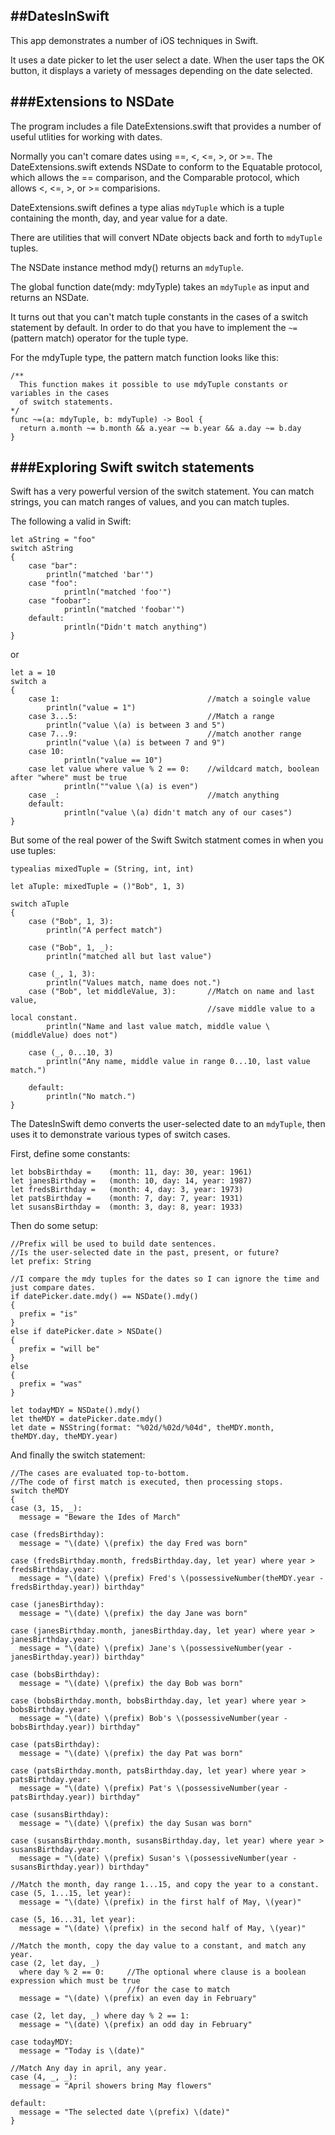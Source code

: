 ##DatesInSwift
-----
This app demonstrates a number of iOS techniques in Swift.

It uses a date picker to let the user select a date. When the user taps the OK button, it displays a variety of messages depending on the date selected.

###Extensions to NSDate
------
The program includes a file DateExtensions.swift that provides a number of useful utlities for working with dates.

Normally you can't comare dates using ==, <, <=, >, or >=. The DateExtensions.swift extends NSDate to conform to the Equatable protocol, which allows the == comparison, and the Comparable protocol, which allows <, <=, >, or >= comparisions.

DateExtensions.swift defines a type alias `mdyTuple` which is a tuple containing the month, day, and year value for a date.


There are  utilities that will convert NDate objects back and forth to `mdyTuple` tuples.

The NSDate instance method  mdy() returns an `mdyTuple`.

The global function date(mdy: mdyTyple) takes an `mdyTuple` as input and returns an NSDate.

It turns out that you can't match tuple constants in the cases of a switch statement by default.
In order to do that you have to implement the `~=` (pattern match) operator for the tuple type.

For the mdyTuple type, the pattern match function looks like this:

	/**
	  This function makes it possible to use mdyTuple constants or variables in the cases
	  of switch statements.
	*/
	func ~=(a: mdyTuple, b: mdyTuple) -> Bool {
	  return a.month ~= b.month && a.year ~= b.year && a.day ~= b.day
	}


###Exploring Swift switch statements
------

Swift has a very powerful version of the switch statement. You can match strings, you can match ranges of values, and you can match tuples.

The following a valid in Swift:

	let aString = "foo"
	switch aString
	{
		case "bar":
			println("matched 'bar'")
		case "foo":
				println("matched 'foo'")
		case "foobar":
				println("matched 'foobar'")
		default:
				println("Didn't match anything")
	}

or 

	let a = 10
	switch a
	{
		case 1:									//match a soingle value
			println("value = 1")
		case 3...5:   							//Match a range
			println("value \(a) is between 3 and 5")
		case 7...9: 							//match another range
			println("value \(a) is between 7 and 9")
		case 10:
				println("value == 10")
		case let value where value % 2 == 0:	//wildcard match, boolean after "where" must be true
				println(""value \(a) is even")
		case _:									//match anything
		default:
				println("value \(a) didn't match any of our cases")
	}

But some of the real power of the Swift Switch statment comes in when you use tuples:

	typealias mixedTuple = (String, int, int)
	
	let aTuple: mixedTuple = ()"Bob", 1, 3)
	
	switch aTuple
	{
		case ("Bob", 1, 3):
			println("A perfect match")
			
		case ("Bob", 1, _):
			println("matched all but last value")
			
		case (_, 1, 3):
			println("Values match, name does not.")
		case ("Bob", let middleValue, 3):		//Match on name and last value, 
												//save middle value to a local constant.
			println("Name and last value match, middle value \(middleValue) does not")
			
		case (_, 0...10, 3)
			println("Any name, middle value in range 0...10, last value match.")
		
		default: 
			println("No match.")
	}

The DatesInSwift demo converts the user-selected date to an `mdyTuple`, then uses it to demonstrate various types of switch cases.

First, define some constants:

	let bobsBirthday =    (month: 11, day: 30, year: 1961)
	let janesBirthday =   (month: 10, day: 14, year: 1987)
	let fredsBirthday =   (month: 4, day: 3, year: 1973)
	let patsBirthday =    (month: 7, day: 7, year: 1931)
	let susansBirthday =  (month: 3, day: 8, year: 1933)

Then do some setup:

    //Prefix will be used to build date sentences. 
    //Is the user-selected date in the past, present, or future?
    let prefix: String 
    
    //I compare the mdy tuples for the dates so I can ignore the time and just compare dates.
    if datePicker.date.mdy() == NSDate().mdy()
    {
      prefix = "is"
    }
    else if datePicker.date > NSDate()
    {
      prefix = "will be"
    }
    else
    {
      prefix = "was"
    }

    let todayMDY = NSDate().mdy()
    let theMDY = datePicker.date.mdy()
    let date = NSString(format: "%02d/%02d/%04d", theMDY.month, theMDY.day, theMDY.year)
    
And finally the switch statement:

    //The cases are evaluated top-to-bottom. 
    //The code of first match is executed, then processing stops.
    switch theMDY
    {
    case (3, 15, _):
      message = "Beware the Ides of March"
      
    case (fredsBirthday):
      message = "\(date) \(prefix) the day Fred was born"
      
    case (fredsBirthday.month, fredsBirthday.day, let year) where year > fredsBirthday.year:
      message = "\(date) \(prefix) Fred's \(possessiveNumber(theMDY.year - fredsBirthday.year)) birthday"
      
    case (janesBirthday):
      message = "\(date) \(prefix) the day Jane was born"
      
    case (janesBirthday.month, janesBirthday.day, let year) where year > janesBirthday.year:
      message = "\(date) \(prefix) Jane's \(possessiveNumber(year - janesBirthday.year)) birthday"
      
    case (bobsBirthday):
      message = "\(date) \(prefix) the day Bob was born"
      
    case (bobsBirthday.month, bobsBirthday.day, let year) where year > bobsBirthday.year:
      message = "\(date) \(prefix) Bob's \(possessiveNumber(year - bobsBirthday.year)) birthday"
      
    case (patsBirthday):
      message = "\(date) \(prefix) the day Pat was born"
      
    case (patsBirthday.month, patsBirthday.day, let year) where year > patsBirthday.year:
      message = "\(date) \(prefix) Pat's \(possessiveNumber(year - patsBirthday.year)) birthday"
      
    case (susansBirthday):
      message = "\(date) \(prefix) the day Susan was born"
      
    case (susansBirthday.month, susansBirthday.day, let year) where year > susansBirthday.year:
      message = "\(date) \(prefix) Susan's \(possessiveNumber(year - susansBirthday.year)) birthday"
      
    //Match the month, day range 1...15, and copy the year to a constant.
    case (5, 1...15, let year):
      message = "\(date) \(prefix) in the first half of May, \(year)"
      
    case (5, 16...31, let year):
      message = "\(date) \(prefix) in the second half of May, \(year)"
      
    //Match the month, copy the day value to a constant, and match any year.
    case (2, let day, _)
      where day % 2 == 0:     //The optional where clause is a boolean expression which must be true
                              //for the case to match
      message = "\(date) \(prefix) an even day in February"
      
    case (2, let day, _) where day % 2 == 1:
      message = "\(date) \(prefix) an odd day in February"
      
    case todayMDY:
      message = "Today is \(date)"
      
    //Match Any day in april, any year.
    case (4, _, _):
      message = "April showers bring May flowers"
      
    default:
      message = "The selected date \(prefix) \(date)"
    }
